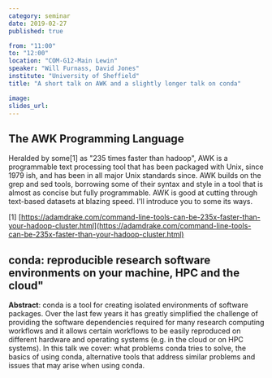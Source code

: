 ```yaml
---
category: seminar
date: 2019-02-27
published: true

from: "11:00"
to: "12:00"
location: "COM-G12-Main Lewin"
speaker: "Will Furnass, David Jones"
institute: "University of Sheffield"
title: "A short talk on AWK and a slightly longer talk on conda"

image:
slides_url:
---
```

##  The AWK Programming Language

Heralded by some[1] as "235 times faster than hadoop",
AWK is a programmable text processing tool that
has been packaged with Unix, since 1979 ish,
and has been in all major Unix standards since.
AWK builds on the grep and sed tools,
borrowing some of their syntax and style in
a tool that is almost as concise but fully programmable.
AWK is good at cutting through text-based datasets at blazing speed.
I'll introduce you to some its ways.

[1] [https://adamdrake.com/command-line-tools-can-be-235x-faster-than-your-hadoop-cluster.html](https://adamdrake.com/command-line-tools-can-be-235x-faster-than-your-hadoop-cluster.html)


## conda: reproducible research software environments on your machine, HPC and the cloud"

**Abstract**: conda is a tool for creating isolated environments of software
packages. Over the last few years it has greatly simplified the
challenge of providing the software dependencies required for many
research computing workflows and it allows certain workflows to be
easily reproduced on different hardware and operating systems (e.g. in
the cloud or on HPC systems). In this talk we cover: what problems
conda tries to solve, the basics of using conda, alternative tools
that address similar problems and issues that may arise when using
conda.
